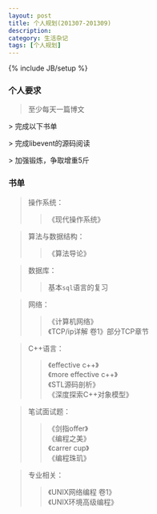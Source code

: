 ```yaml
---
layout: post
title: 个人规划(201307-201309)
description: 
category: 生活杂记
tags: [个人规划]
---
```

{% include JB/setup %}


### 个人要求  

> 至少每天一篇博文
<p></p>		  	
> 完成以下书单
<p></p>	    
> 完成libevent的源码阅读
<p></p>	    	 
> 加强锻炼，争取增重5斤   

### 书单  

> 操作系统：   
>>	《现代操作系统》


> 算法与数据结构：  
>> 《算法导论》


> 数据库：  
>> 基本`sql`语言的复习


> 网络：  
>> 《计算机网络》  
>> 《TCP/ip详解 卷1》部分TCP章节     


> C++语言：   
>> 《effective c++》   
>> 《more effective c++》  
>> 《STL源码剖析》   
>> 《深度探索C++对象模型》   


> 笔试面试题：  
>> 《剑指offer》  
>>	《编程之美》  
>> 《carrer cup》  
>>	《编程珠玑》  


> 专业相关：  
>>	《UNIX网络编程 卷1》  
>>	《UNIX环境高级编程》  




